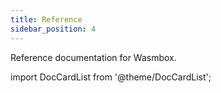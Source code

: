 ```yaml
---
title: Reference
sidebar_position: 4
---
```


Reference documentation for Wasmbox.

import DocCardList from '@theme/DocCardList';

<DocCardList />